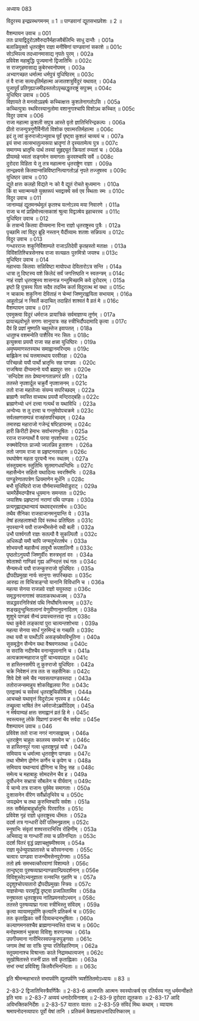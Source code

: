 अध्यायः 083

विदुरस्य इन्द्रप्रस्थगमनम् ॥ 1 ॥ पाण्डवानां द्यूतसभाप्रवेशः ॥ 2 ॥

वैशम्पायन उवाच ॥	001  
ततः प्रायाद्विदुरोऽश्वैरुदारैर्महाजवैर्बलिभिः साधु दान्तैः ।	001a  
बलान्नियुक्तो धृतराष्ट्रेण राज्ञा मनीषिणां पाण्डवानां सकाशे ॥	001c  
सोऽभिपत्य तदध्वानमासाद्य नृपतेः पुरम् ।	002a  
प्रविवेश महाबुद्धिः पूज्यमानो द्विजातिभिः ॥	002c  
स राजगृहमासाद्य कुबेरभवनोपमम् ।	003a  
अभ्यागच्छत धर्मात्मा धर्मपुत्रं युधिष्ठिरम् ॥	003c  
तं वै राजा सत्यधृतिर्महात्मा अजातशत्रुर्विदुरं यथावत् ।	004a  
पूजापूर्वं प्रतिगृह्याजमीढस्ततोऽपृच्छद्धृतराष्ट्रं सपुत्रम् ॥	004c  
युधिष्ठिर उवाच ॥	005  
विज्ञायते ते मनसोऽप्रहर्षः कच्चित्क्षत्तः कुशलेनागतोऽसि ।	005a  
कच्चित्पुत्राः स्थविरस्यानुलोमा वशानुगाश्चापि विशोऽथ कच्चित् ॥	005c  
विदुर उवाच ॥	006  
राजा महात्मा कुशली सपुत्र आस्ते वृतो ज्ञातिभिरिन्द्रकल्पः ।	006a  
प्रीतो राजन्पुत्रगुणैर्विनीतो विशोक एवात्मरतिर्महात्मा ॥	006c  
इदं तु त्वां कुरुराजोऽभ्युवाच पूर्वं पृष्ट्वा कुशलं चाव्ययं च ।	007a  
इयं सभा त्वत्सभातुल्यरूपा भ्रातॄणां ते दृस्यतामेत्य पुत्र ॥	007c  
समागम्य भ्रातृभिः पार्थ तस्यां सुहृद्द्यूतं क्रियतां रम्यतां च ।	008a  
प्रीयामहे भवतां सङ्गमेन समागताः कुरवश्चापि सर्वे ॥	008c  
दुरोदरा विहिता ये तु तत्र महात्मना धृतराष्ट्रेण राज्ञा ।	009a  
तान्द्रक्ष्यसे कितवान्सन्निविष्टानित्यागतोऽहं नृपते तज्जुषस्व ॥	009c  
युधिष्ठर उवाच ॥	010  
द्यूते क्षत्तः कलहो विद्यते नः को वै द्यूतं रोचते बुध्यमानः ।	010a  
किं वा भवान्मन्यते युक्तरूपं भवद्वाक्ये सर्व एव स्थिताः स्मः ॥	010c  
विदुर उवाच ॥	011  
जानाम्यहं द्यूतमनर्थमूलं कृतश्च यत्नोऽस्य मया निवारणे ।	011a  
राजा च मां प्राहिमोत्त्वत्सकाशं श्रुत्वा विद्वञ्श्रेय इहाचरस्व ॥	011c  
युधिष्ठिर उवाच ॥	012  
के तत्रान्ये कितवा दीव्यमाना विना राज्ञो धृतराष्ट्रस्य पुत्रैः ।	012a  
पृच्छामि त्वां विदुर ब्रूहि नस्तान् यैर्दीव्यामः शतशः सन्निपत्य ॥	012c  
विदुर उवाच ॥	013  
गन्धारराजः शकुनिर्विशाम्पते राजाऽतिदेवी कृतहस्तो मताक्षः ।	013a  
विविंशतिश्चित्रसेनश्च राजा सत्यव्रतः पुरुमित्रो जयश्च ॥	013c  
युधिष्ठिर उवाच ॥	014  
महाभयाः कितवाः सन्निविष्टा मायोपधा देवितारोऽत्र सन्ति ।	014a  
धात्रा तु दिष्टस्य वशे किलेदं सर्वं जगत्तिष्ठति न स्वतन्त्रम् ॥	014c  
नाहं राज्ञो धृतराष्ट्रस्य शासनान्न गन्तुमिच्छामि कवे दुरोदरम् ।	015a  
इष्टो हि पुत्रस्य पिता सदैव तदस्मि कर्ता विदुरात्थ मां यथा ॥	015c  
न चाकामः शकुनिना देविताहं न चेन्मां जिष्णुराह्वयिता सभायाम् ।	016a  
आहूतोऽहं न निवर्ते कदाचित् तदाहितं शाश्वतं वै व्रतं मे ॥	016c  
वैशम्पायन उवाच ॥	017  
एवमुक्त्वा विदुरं धर्मराजः प्रायात्रिकं सर्वमाज्ञाप्य तूर्णम् ।	017a  
प्रायाच्छ्वोभूते सगणः सानुयात्रः सह स्त्रीभिर्दौपदामादि कृत्वा ॥	017c  
दैवं हि प्रज्ञां मुष्णाति चक्षुस्तेज इवापतत् ।	018a  
धातुश्च वशमन्वेति पाशैरिव नरः सितः ॥	018c  
इत्युक्त्वा प्रययौ राजा सह क्षत्त्रा युधिष्ठिरः ।	019a  
अमृष्यमाणस्तस्याथ समाह्वानमरिन्दमः ॥	019c  
बाह्लिकेन रथं यत्तमास्थाय परवीरहा ।	020a  
परिच्छन्नो ययौ पार्थो भ्रातृभिः सह पाण्डवः ।	020c  
राजश्रिया दीप्यमानो ययौ ब्रह्मपुरः सरः ॥	020e  
`सन्दिदेश ततः प्रेष्यानागतान्नगरं प्रति ।	021a  
ततस्ते नृपशार्दूल चक्रुर्वै नृपशासनम् ॥	021c  
ततो राजा महातेजाः संयम्य सपरिच्छदम् ।	022a  
ब्राह्मणैः स्वस्ति वाच्याथ प्रययौ मन्दिराद्बहिः॥	022c  
ब्राह्मणेभ्यो धनं दत्त्वा गत्यर्थं स यथाविधि ।	023a  
अन्येभ्यः स तु दत्त्वा च गन्तुमेवोपचक्रमे ॥	023c  
सर्वलक्षणसम्पन्नं राजहंसपरिच्छदम् ।	024a  
तमारुह्य महाराजो गजेन्द्रं षष्टिहायनम् ॥	024c  
हारी किरीटी हेमाभः सर्वाभरणभूषितः ।	025a  
रराज राजन्पार्थो वै परया नृपशोभया ॥	025c  
रुक्मवेदिगतः प्राज्यो ज्वलन्निव हुताशनः ।	026a  
ततो जगाम राजा स प्रहृष्टनरवाहनः ॥	026c  
रथघोषेण महता पूरयन्वै नभः स्थलम् ।	027a  
संस्तूयमानः स्तुतिभिः सूतमागधवन्दिभिः ॥	027c  
महासैन्येन सहितो यथादित्यः स्वरश्मिभिः ।	028a  
पाण्डुरेणातपत्रेण ध्रियमाणेन मूर्धनि ॥	028c  
बभौ युधिष्ठिरो राजा पौर्णमास्यामिवोडुराट् ।	029a  
चामरैर्हेमदण्डैश्च धूयमानः समन्ततः ॥	029c  
जयाशिषः प्रहृष्टानां नराणां पथि पाण्डवः ।	030a  
प्रत्यगृह्णाद्यथान्यायं यथावद्भरतर्षभः ॥	030c  
तथैव सैनिका राजन्राजानमनुयान्ति ये ।	031a  
तेषां हलहलाशब्दो दिवं स्तब्धः प्रतिष्ठितः ॥	031c  
नृपस्याग्ने ययौ राजन्भीमसेनो रथी बली ।	032a  
उभौ पार्श्वगतौ राज्ञः सतल्पौ वै सुकल्पितौ ॥	032c  
अधिरूढौ यमौ चापि जग्मतुर्भरतर्षभ ।	033a  
शोभयन्तौ महासैन्यं तावुभौ रूपशालिनौ ॥	033c  
पृष्ठतोऽनुययौ जिष्णुर्वीरः शस्त्रभृतां वरः ।	034a  
श्वेताश्वो गाण्डिवं गृह्य अग्निदत्तं रथं गतः ॥	034c  
सैन्यमध्ये ययौ राजन्कुरुराजो युधिष्ठिरः ।	035a  
द्रौपदीप्रमुखा नार्यः सानुगाः सपरिच्छदाः ॥	035c  
आरुह्य ता विचित्राङ्ग्यो यानानि विविधानि च ।	036a  
महत्या सेनया राजन्नग्रे राज्ञो ययुस्तदा ॥	036c  
समृद्धनरनागाश्वं सपताकरथध्वजम् ।	037a  
सन्नद्धवरनिस्त्रिंशं पथि निर्घोषनिःस्वनम् ॥	037c  
शङ्खदुन्दुभितालानां वेणुवीणानुवनादितम् ।	038a  
शुशुभे पाण्डवं सैन्यं प्रयास्यत्तत्तदा नृप ॥	038c  
यथा कुबेरो लङ्कायां पुरा चात्यन्तशोभया ।	039a  
महत्या सेनया सार्धं गुरुमिन्द्रं स गच्छति ॥	039c  
तथा ययौ स पार्थोऽपि असङ्ख्येयविभूतिना ।	040a  
सुसमृद्धेन सैन्येन यथा वैश्रवणस्तथा ॥	040c  
स सरांसि नदीश्चैव वनान्युपवनानि च ।	041a  
अत्यक्रामन्महाराज पुरीं चाभ्यवपद्यत ॥	041c  
स हास्तिनसमीपे तु कुरुराजो युधिष्ठिरः ।	042a  
चक्रे निवेशनं तत्र ततः स सहसैनिकः ॥	042c  
शिवे देशे समे चैव न्यवसत्पाण्डवस्तदा ।	043a  
ततोराजन्समाहूय शोकविह्वलया गिरा ॥	043c  
एतद्वाक्यं च सर्वस्वं धृतराष्ट्रचिकीर्षितम् ।	044a  
आचचक्षे यथावृत्तं विदुरोऽथ नृपस्य ह ॥	044c  
तच्छ्रुत्वा भाषितं तेन धर्मराजोऽब्रवीदिदम् ।	045a  
न मर्षयाम्यहं क्षत्तः समाह्वानं व्रतं हि मे ।	045c  
स्वस्त्यस्तु लोके विप्राणां प्रजानां चैव सर्वदा ॥	045e  
वैशम्पायन उवाच ॥	046  
प्रविवेश ततो राजा नगरं नागसाह्वयम् ।	046a  
धृतराष्ट्रेण चाहूतः कालस्य समयेन च' ॥	046c  
स हास्तिनपुरं गत्वा धृतराष्ट्रगृहं ययौ ।	047a  
समियाय च धर्मात्मा धृतराष्ट्रेण पाण्डवः ॥	047c  
तथा भीष्मेण द्रोणेन कर्णेन च कृपेण च ।	048a  
समियाय यथान्यायं द्रौणिना च विभुः सह ॥	048c  
समेत्य च महाबाहुः सोमदत्तेन चैव ह ।	049a  
दूर्योधनेन सभ्रात्रा सौबलेन च वीर्यवान् ॥	049c  
ये चान्ये तत्र राजानः पूर्वमेव समागताः ।	050a  
दुःशासनेन वीरेण सर्वैर्भ्रातृभिरेव च ॥	050c  
जयद्रथेन च तथा कुरुभिश्चापि सर्वशः ।	051a  
ततः सर्वैर्महाबाहुर्भ्रातृभिः पिरवारितः ॥	051c  
प्रविवेश गृहं राज्ञो धृतराष्ट्रस्य धीमतः ।	052a  
ददर्श तत्र गान्धारीं देवीं पतिमनुव्रताम् ॥	052c  
स्नुषाभिः संवृतां शश्वत्ताराभिरिव रोहिणीम् ।	053a  
अभिवाद्य स गान्धारीं तया च प्रतिनन्दितः ॥	053c  
ददर्श पितरं वृद्धं प्रज्ञाचक्षुषमीश्वरम् ॥	054a  
राज्ञा मूर्धन्युपाघ्रातास्ते च कौरवनन्दनाः ।	055c  
चत्वारः पाण्डवा राजन्भीमसेनपुरोगमाः ॥	055a  
ततो हर्षः समभवत्कौरवाणां विशाम्पते ।	056c  
तान्दृष्ट्वा पुरुषव्याघ्रान्पाण्डवान्प्रियदर्शनान् ॥	056e  
विविशुस्तेऽभ्यनुज्ञाता रत्नवन्ति गृहाणि च ।	057a  
ददृशुश्चोपयातारो द्रौपदीप्रमुखाः स्त्रियः ॥	057c  
याज्ञसेन्याः परामृद्धिं दृष्ट्वा प्रज्वलितामिव ।	058a  
स्नुषास्ता धृतराष्ट्रस्य नातिप्रमनसोऽभवन् ॥	058c  
ततस्ते पुरुषव्याघ्रा गत्वा स्त्रीभिस्तु संविदम् ।	059a  
कृत्वा व्यायामपूर्वाणि कृत्यानि प्रतिकर्म च ॥	059c  
ततः कृताह्निकाः सर्वे दिव्यचन्दनभूषिताः ।	060a  
कल्याणमनसश्चैव ब्राह्मणान्स्वस्ति वाच्य च ॥	060c  
मनोज्ञमशनं भुक्त्वा विविशुः शरणान्यथ ।	061a  
उपगीयमाना नारीभिरस्वपन्कुरुपुङ्गवाः ॥	061c  
जगाम तेषां सा रात्रिः पुण्या रतिविहारिणाम् ।	062a  
स्तूयमानाश्च विश्रान्ताः काले निद्रामथात्यजन् ॥	062c  
सुखोषितास्ते रजनीं प्रातः सर्वे कृताह्निकाः ।	063a  
सभां रम्यां प्रविविशुः कितवैरभिनन्दिताः ॥ ॥	063c  

इति श्रीमन्महाभारते सभापर्वणि द्यूतपर्वणि त्र्यशीतितमोऽध्यायः ॥ 83 ॥

2-83-2 द्विजातिभिस्त्रैवर्णिकैः ॥ 2-83-6 आत्मरतिः आत्मनः स्वस्योत्कर्ष एव रतिर्यस्य नतु धर्ममन्वीक्षते इति भावः ॥ 2-83-7 अव्ययं धनादेरविनाशम् ॥ 2-83-9 दुरोदरा द्यूतकराः ॥ 2-83-17 आदि अविभक्तिकनिर्देशः ॥ 2-83-57 यातारः यातरः ॥ 2-83-59 संविदं मिथः कथाम् । व्यायामः श्रमापनोदनव्यापारः पूर्वो येषां तानि । प्रतिकर्म केशप्रसाधनादिपरिष्कारम् ॥
